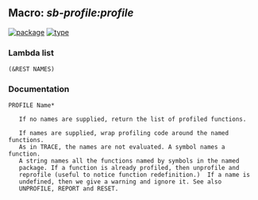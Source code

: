 ## Macro: ***sb-profile:profile***
[![package](https://img.shields.io/badge/Package-SB--PROFILE-5f9ea0.svg?style=social&colorA=999999)](../) [![type](https://img.shields.io/badge/Type-Macro-5f9ea0.svg?style=social&colorA=999999)](../#macro) 
### Lambda list
```
(&REST NAMES)
```
### Documentation
```
PROFILE Name*

   If no names are supplied, return the list of profiled functions.

   If names are supplied, wrap profiling code around the named functions.
   As in TRACE, the names are not evaluated. A symbol names a function.
   A string names all the functions named by symbols in the named
   package. If a function is already profiled, then unprofile and
   reprofile (useful to notice function redefinition.)  If a name is
   undefined, then we give a warning and ignore it. See also
   UNPROFILE, REPORT and RESET.
```
